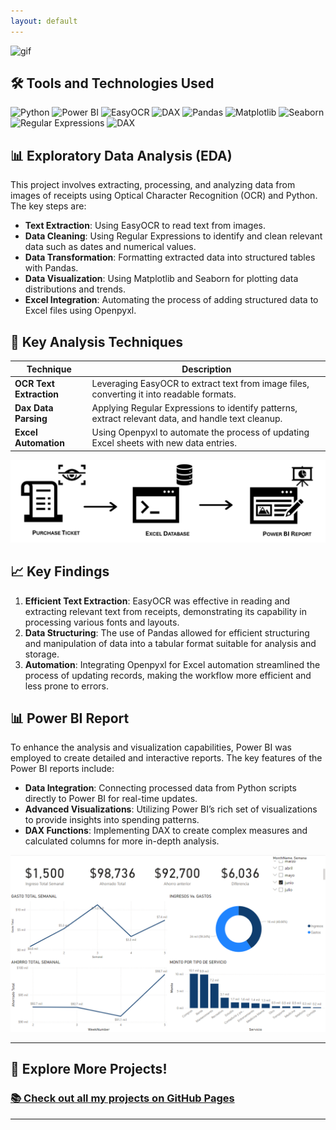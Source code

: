 ```yaml
---
layout: default
---
```

![gif](./assets/gif.gif)

## 🛠️ Tools and Technologies Used

![Python](https://img.shields.io/badge/Python-%2314354C.svg?style=for-the-badge&logo=python&logoColor=white)
![Power BI](https://img.shields.io/badge/Power_BI-%23F2C811.svg?style=for-the-badge&logo=power-bi&logoColor=black)
![EasyOCR](https://img.shields.io/badge/OCR-%23000000.svg?style=for-the-badge&logo=OCR&logoColor=white)
![DAX](https://img.shields.io/badge/DAX-%23007ACC.svg?style=for-the-badge&logo=powerbi&logoColor=white)
![Pandas](https://img.shields.io/badge/Pandas-%23150458.svg?style=for-the-badge&logo=pandas&logoColor=white)
![Matplotlib](https://img.shields.io/badge/Matplotlib-%23ffffff.svg?style=for-the-badge&logo=Matplotlib&logoColor=black)
![Seaborn](https://img.shields.io/badge/Seaborn-%23001a72.svg?style=for-the-badge&logo=seaborn&logoColor=white)
![Regular Expressions](https://img.shields.io/badge/Regex-%23e34f26.svg?style=for-the-badge&logo=Regex&logoColor=white)
![DAX](https://img.shields.io/badge/DAX-%23007ACC.svg?style=for-the-badge&logo=powerbi&logoColor=white)




## 📊 Exploratory Data Analysis (EDA)

This project involves extracting, processing, and analyzing data from images of receipts using Optical Character Recognition (OCR) and Python. The key steps are:

- **Text Extraction**: Using EasyOCR to read text from images.
- **Data Cleaning**: Using Regular Expressions to identify and clean relevant data such as dates and numerical values.
- **Data Transformation**: Formatting extracted data into structured tables with Pandas.
- **Data Visualization**: Using Matplotlib and Seaborn for plotting data distributions and trends.
- **Excel Integration**: Automating the process of adding structured data to Excel files using Openpyxl.

## 🧠 Key Analysis Techniques

| **Technique**           | **Description**                                                                                  |
|-------------------------|--------------------------------------------------------------------------------------------------|
| **OCR Text Extraction** | Leveraging EasyOCR to extract text from image files, converting it into readable formats.        |
| **Dax Data Parsing**  | Applying Regular Expressions to identify patterns, extract relevant data, and handle text cleanup.|
| **Excel Automation**    | Using Openpyxl to automate the process of updating Excel sheets with new data entries.           |

![Flowchart diagram](./assets/flowchart_diagram.png)

## 📈 Key Findings

1. **Efficient Text Extraction**: EasyOCR was effective in reading and extracting relevant text from receipts, demonstrating its capability in processing various fonts and layouts.
2. **Data Structuring**: The use of Pandas allowed for efficient structuring and manipulation of data into a tabular format suitable for analysis and storage.
3. **Automation**: Integrating Openpyxl for Excel automation streamlined the process of updating records, making the workflow more efficient and less prone to errors.

## 📊 Power BI Report

To enhance the analysis and visualization capabilities, Power BI was employed to create detailed and interactive reports. The key features of the Power BI reports include:

- **Data Integration**: Connecting processed data from Python scripts directly to Power BI for real-time updates.
- **Advanced Visualizations**: Utilizing Power BI’s rich set of visualizations to provide insights into spending patterns.
- **DAX Functions**: Implementing DAX to create complex measures and calculated columns for more in-depth analysis.

![Weekly Expense Report](./assets/report.png)

* * *

## 🚀 **Explore More Projects!**

### [📚 Check out all my projects on GitHub Pages](https://alxmares.github.io)

* * *
